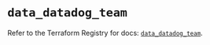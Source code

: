 # `data_datadog_team`

Refer to the Terraform Registry for docs: [`data_datadog_team`](https://registry.terraform.io/providers/datadog/datadog/3.73.0/docs/data-sources/team).

